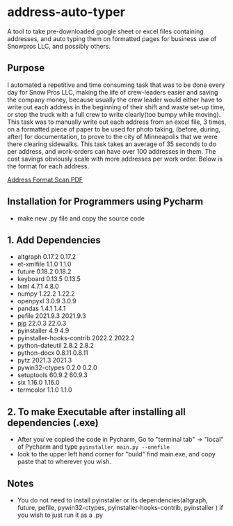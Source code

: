 # address-auto-typer
A tool to take pre-downloaded google sheet or excel files containing addresses, and auto typing them on formatted pages for business use of Snowpros LLC, and possibly others.

## Purpose
I automated a repetitive and time consuming task that was to be done every day for Snow Pros LLC, making the life of crew-leaders easier and saving the company money, because usually the crew leader would either have to write out each address in the beginning of their shift and waste set-up time, or stop the truck with a full crew to write clearly(too bumpy while moving). This task was to manually write out each address from an excel file, 3 times, on a formatted piece of paper to be used for photo taking, (before, during, after) for documentation, to prove to the city of Minneapolis that we were there clearing sidewalks. This task takes an average of 35 seconds to do per address, and work-orders can have over 100 addresses in them. The cost savings obviously scale with more addresses per work order. Below is the format for each address.

[Address Format Scan.PDF](https://github.com/mcworkaholic/address-auto-typer/files/8170321/Address.Format.Scan.PDF)

## Installation for Programmers using Pycharm
* make new .py file and copy the source code
## 1. Add Dependencies 
* altgraph	0.17.2	0.17.2
* et-xmlfile	1.1.0	1.1.0
* future	0.18.2	0.18.2
* keyboard	0.13.5	0.13.5
* lxml	4.7.1	4.8.0
* numpy	1.22.2	1.22.2
* openpyxl	3.0.9	3.0.9
* pandas	1.4.1	1.4.1
* pefile	2021.9.3	2021.9.3
* [pip](https://www.geeksforgeeks.org/how-to-install-pip-on-windows/)	22.0.3	22.0.3
* pyinstaller	4.9	4.9
* pyinstaller-hooks-contrib	2022.2	2022.2
* python-dateutil	2.8.2	2.8.2
* python-docx	0.8.11	0.8.11
* pytz	2021.3	2021.3
* pywin32-ctypes	0.2.0	0.2.0
* setuptools	60.9.2	60.9.3
* six	1.16.0	1.16.0
* termcolor	1.1.0	1.1.0

## 2. To make Executable after installing all dependencies (.exe)
* After you've copied the code in Pycharm, Go to "terminal tab" -> "local" of Pycharm and type 
`pyinstaller main.py --onefile`
* look to the upper left hand corner for "build" find main.exe, and copy paste that to wherever you wish. 

## Notes
* You do not need to install pyinstaller or its dependencies(altgraph, future, pefile, pywin32-ctypes, pyinstaller-hooks-contrib, pyinstaller ) if you wish to just run it as a .py

